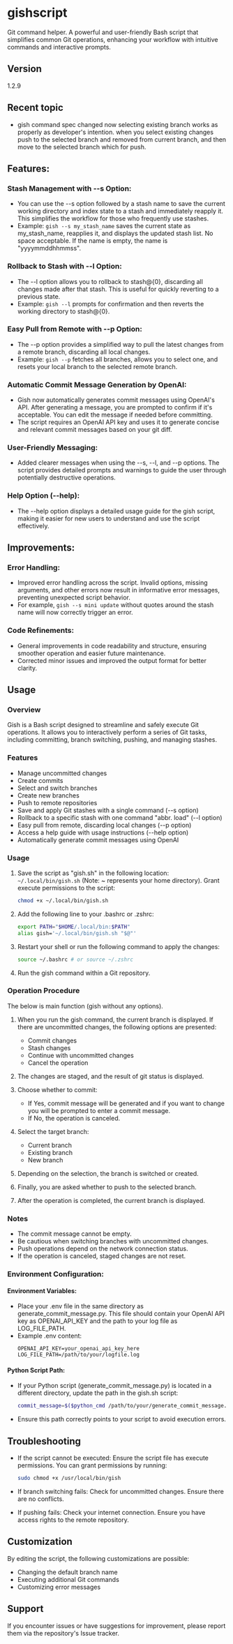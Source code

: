 # gishscript

Git command helper.
A powerful and user-friendly Bash script that simplifies common Git operations, enhancing your workflow with intuitive commands and interactive prompts.

## Version

1.2.9

## Recent topic

- gish command spec changed
   now selecting existing branch works as properly as developer's intention.
   when you select existing changes push to the selected branch and removed from current branch, and then move to the selected branch which for push.

## Features:

### Stash Management with --s Option:
- You can use the --s option followed by a stash name to save the current working directory and index state to a stash and immediately reapply it. This simplifies the workflow for those who frequently use stashes.
- Example: `gish --s my_stash_name` saves the current state as my_stash_name, reapplies it, and displays the updated stash list. No space acceptable. If the name is empty, the name is "yyyymmddhhmmss".

### Rollback to Stash with --l Option:
- The --l option allows you to rollback to stash@{0}, discarding all changes made after that stash. This is useful for quickly reverting to a previous state.
- Example: `gish --l` prompts for confirmation and then reverts the working directory to stash@{0}.

### Easy Pull from Remote with --p Option:
- The --p option provides a simplified way to pull the latest changes from a remote branch, discarding all local changes.
- Example: `gish --p` fetches all branches, allows you to select one, and resets your local branch to the selected remote branch.

### Automatic Commit Message Generation by OpenAI:
- Gish now automatically generates commit messages using OpenAI's API. After generating a message, you are prompted to confirm if it's acceptable. You can edit the message if needed before committing.
- The script requires an OpenAI API key and uses it to generate concise and relevant commit messages based on your git diff.

### User-Friendly Messaging:
- Added clearer messages when using the --s, --l, and --p options. The script provides detailed prompts and warnings to guide the user through potentially destructive operations.

### Help Option (--help):
- The --help option displays a detailed usage guide for the gish script, making it easier for new users to understand and use the script effectively.

## Improvements:

### Error Handling:
- Improved error handling across the script. Invalid options, missing arguments, and other errors now result in informative error messages, preventing unexpected script behavior.
- For example, `gish --s mini update` without quotes around the stash name will now correctly trigger an error.

### Code Refinements:
- General improvements in code readability and structure, ensuring smoother operation and easier future maintenance.
- Corrected minor issues and improved the output format for better clarity.

## Usage

### Overview
Gish is a Bash script designed to streamline and safely execute Git operations. It allows you to interactively perform a series of Git tasks, including committing, branch switching, pushing, and managing stashes.

### Features
- Manage uncommitted changes
- Create commits
- Select and switch branches
- Create new branches
- Push to remote repositories
- Save and apply Git stashes with a single command (--s option)
- Rollback to a specific stash with one command "abbr. load" (--l option)
- Easy pull from remote, discarding local changes (--p option)
- Access a help guide with usage instructions (--help option)
- Automatically generate commit messages using OpenAI

### Usage
1. Save the script as "gish.sh" in the following location: `~/.local/bin/gish.sh` (Note: ~ represents your home directory). Grant execute permissions to the script:

   ```bash
   chmod +x ~/.local/bin/gish.sh
   ```

2. Add the following line to your .bashrc or .zshrc:

   ```bash
   export PATH="$HOME/.local/bin:$PATH"
   alias gish='~/.local/bin/gish.sh "$@"'
   ```

3. Restart your shell or run the following command to apply the changes:

   ```bash
   source ~/.bashrc # or source ~/.zshrc
   ```

4. Run the gish command within a Git repository.

### Operation Procedure
The below is main function (gish without any options).

1. When you run the gish command, the current branch is displayed. If there are uncommitted changes, the following options are presented:
   - Commit changes
   - Stash changes
   - Continue with uncommitted changes
   - Cancel the operation

2. The changes are staged, and the result of git status is displayed.

3. Choose whether to commit:
   - If Yes, commit message will be generated and if you want to change you will be prompted to enter a commit message.
   - If No, the operation is canceled.

4. Select the target branch:
   - Current branch
   - Existing branch
   - New branch

5. Depending on the selection, the branch is switched or created.

6. Finally, you are asked whether to push to the selected branch.

7. After the operation is completed, the current branch is displayed.

### Notes
- The commit message cannot be empty.
- Be cautious when switching branches with uncommitted changes.
- Push operations depend on the network connection status.
- If the operation is canceled, staged changes are not reset.

### Environment Configuration:

#### Environment Variables:
- Place your .env file in the same directory as generate_commit_message.py. This file should contain your OpenAI API key as OPENAI_API_KEY and the path to your log file as LOG_FILE_PATH.
- Example .env content:
  ```
  OPENAI_API_KEY=your_openai_api_key_here
  LOG_FILE_PATH=/path/to/your/logfile.log
  ```

#### Python Script Path:
- If your Python script (generate_commit_message.py) is located in a different directory, update the path in the gish.sh script:
  ```bash
  commit_message=$($python_cmd /path/to/your/generate_commit_message.py 2>&1)
  ```
- Ensure this path correctly points to your script to avoid execution errors.

## Troubleshooting

- If the script cannot be executed: Ensure the script file has execute permissions. You can grant permissions by running:
  ```bash
  sudo chmod +x /usr/local/bin/gish
  ```

- If branch switching fails: Check for uncommitted changes. Ensure there are no conflicts.

- If pushing fails: Check your internet connection. Ensure you have access rights to the remote repository.

## Customization

By editing the script, the following customizations are possible:
- Changing the default branch name
- Executing additional Git commands
- Customizing error messages

## Support

If you encounter issues or have suggestions for improvement, please report them via the repository's Issue tracker.